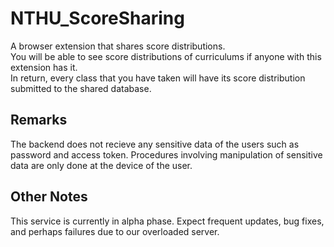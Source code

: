 # NTHU_ScoreSharing

A browser extension that shares score distributions.  
You will be able to see score distributions of curriculums if anyone with this extension has it.  
In return, every class that you have taken will have its score distribution submitted to the shared database.  

## Remarks

The backend does not recieve any sensitive data of the users such as password and access token.
Procedures involving manipulation of sensitive data are only done at the device of the user. 

## Other Notes

This service is currently in alpha phase. Expect frequent updates, bug fixes, and perhaps failures due to our overloaded server.

